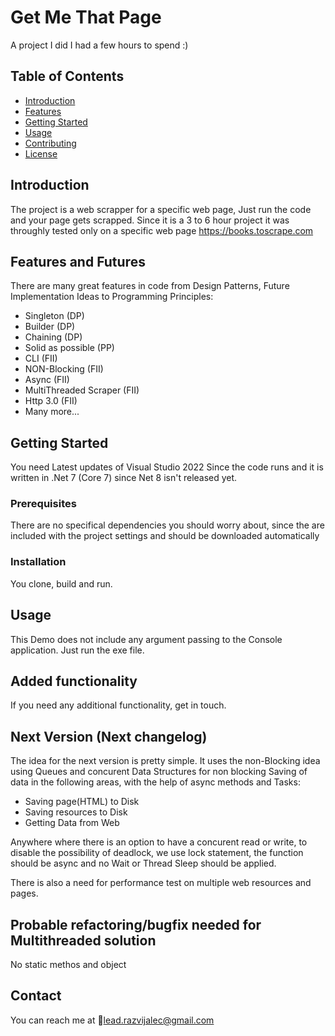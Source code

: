 ﻿# Get Me That Page

A project I did I had a few hours to spend :)


## Table of Contents

- [Introduction](#introduction)
- [Features](#features)
- [Getting Started](#getting-started)
- [Usage](#usage)
- [Contributing](#contributing)
- [License](#license)

## Introduction

The project is a web scrapper for a specific web page, Just run the code and your page gets scrapped.
Since it is a 3 to 6 hour project it was throughly tested only on a specific web page https://books.toscrape.com

## Features and Futures

There are many great features in code from Design Patterns, Future Implementation Ideas to Programming Principles:
- Singleton (DP)
- Builder (DP)
- Chaining (DP)
- Solid as possible (PP)
- CLI (FII)
- NON-Blocking (FII)
- Async (FII)
- MultiThreaded Scraper (FII)
- Http 3.0 (FII)
- Many more...

## Getting Started

You need Latest updates of Visual Studio 2022 Since the code runs and it is written in .Net 7 (Core 7) since Net 8 isn't released yet.

### Prerequisites

There are no specifical dependencies you should worry about, since the are included with the project settings and should be downloaded automatically

### Installation

You clone, build and run. 

## Usage

This Demo does not include any argument passing to the Console application. Just run the exe file.

## Added functionality

If you need any additional functionality, get in touch.

## Next Version (Next changelog)

The idea for the next version is pretty simple.
It uses the non-Blocking idea using Queues and concurent Data
Structures for non blocking Saving of data in the following areas,
with the help of async methods and Tasks:
- Saving page(HTML) to Disk
- Saving resources to Disk
- Getting Data from Web

Anywhere where there is an option to have a concurent read or write,
to disable the possibility of deadlock, we use lock statement,
the function should be async and no Wait or Thread Sleep should be applied.

There is also a need for performance test on multiple web resources and pages.

## Probable refactoring/bugfix needed for Multithreaded solution
No static methos and object

## Contact

You can reach me at :email:[lead.razvijalec@gmail.com](mailto:lead.razvijalec@gmail.com)

